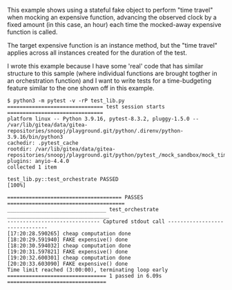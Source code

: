 This example shows using a stateful fake object to perform "time travel" when
mocking an expensive function, advancing the observed clock by a fixed amount
(in this case, an hour) each time the mocked-away expensive function is called.

The target expensive function is an instance method, but the "time travel"
applies across all instances created for the duration of the test.

I wrote this example because I have some 'real' code that has similar structure
to this sample (where individual functions are brought togther in an orchestration
function) and I want to write tests for a time-budgeting feature similar to the
one shown off in this example.

```
$ python3 -m pytest -v -rP test_lib.py
=============================== test session starts ===============================
platform linux -- Python 3.9.16, pytest-8.3.2, pluggy-1.5.0 -- /var/lib/gitea/data/gitea-repositories/snoopj/playground.git/python/.direnv/python-3.9.16/bin/python3
cachedir: .pytest_cache
rootdir: /var/lib/gitea/data/gitea-repositories/snoopj/playground.git/python/pytest_/mock_sandbox/mock_time_travel
plugins: anyio-4.4.0
collected 1 item                                                                  

test_lib.py::test_orchestrate PASSED                                        [100%]

===================================== PASSES ======================================
________________________________ test_orchestrate _________________________________
------------------------------ Captured stdout call -------------------------------
[17:20:28.590265] cheap computation done
[18:20:29.591940] FAKE expensive() done
[18:20:30.594032] cheap computation done
[19:20:31.597821] FAKE expensive() done
[19:20:32.600301] cheap computation done
[20:20:33.603090] FAKE expensive() done
Time limit reached (3:00:00), terminating loop early
================================ 1 passed in 6.09s ================================
```

